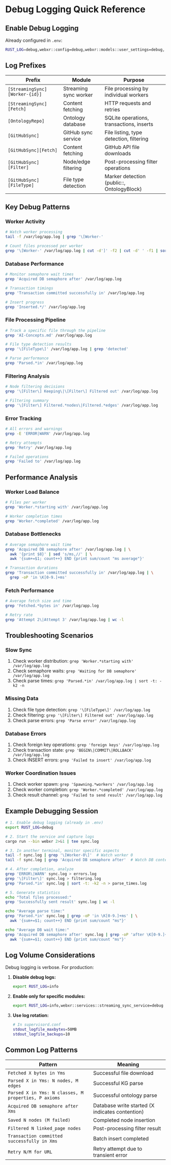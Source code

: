 # Debug Logging Quick Reference

## Enable Debug Logging

Already configured in `.env`:
```bash
RUST_LOG=debug,webxr::config=debug,webxr::models::user_settings=debug,...
```

## Log Prefixes

| Prefix | Module | Purpose |
|--------|--------|---------|
| `[StreamingSync][Worker-{id}]` | Streaming sync worker | File processing by individual workers |
| `[StreamingSync][Fetch]` | Content fetching | HTTP requests and retries |
| `[OntologyRepo]` | Ontology database | SQLite operations, transactions, inserts |
| `[GitHubSync]` | GitHub sync service | File listing, type detection, filtering |
| `[GitHubSync][Fetch]` | Content fetching | GitHub API file downloads |
| `[GitHubSync][Filter]` | Node/edge filtering | Post-processing filter operations |
| `[GitHubSync][FileType]` | File type detection | Marker detection (public::, OntologyBlock) |

## Key Debug Patterns

### Worker Activity
```bash
# Watch worker processing
tail -f /var/log/app.log | grep '\[Worker-'

# Count files processed per worker
grep '\[Worker-' /var/log/app.log | cut -d']' -f2 | cut -d' ' -f1 | sort | uniq -c
```

### Database Performance
```bash
# Monitor semaphore wait times
grep 'Acquired DB semaphore after' /var/log/app.log

# Transaction timings
grep 'Transaction committed successfully in' /var/log/app.log

# Insert progress
grep 'Inserted.*/' /var/log/app.log
```

### File Processing Pipeline
```bash
# Track a specific file through the pipeline
grep 'AI-Concepts.md' /var/log/app.log

# File type detection results
grep '\[FileType\]' /var/log/app.log | grep 'detected'

# Parse performance
grep 'Parsed.*in' /var/log/app.log
```

### Filtering Analysis
```bash
# Node filtering decisions
grep '\[Filter\] Keeping\|\[Filter\] Filtered out' /var/log/app.log

# Filtering summary
grep '\[Filter\] Filtered.*nodes\|Filtered.*edges' /var/log/app.log
```

### Error Tracking
```bash
# All errors and warnings
grep -E 'ERROR|WARN' /var/log/app.log

# Retry attempts
grep 'Retry' /var/log/app.log

# Failed operations
grep 'Failed to' /var/log/app.log
```

## Performance Analysis

### Worker Load Balance
```bash
# Files per worker
grep 'Worker.*starting with' /var/log/app.log

# Worker completion times
grep 'Worker.*completed' /var/log/app.log
```

### Database Bottlenecks
```bash
# Average semaphore wait time
grep 'Acquired DB semaphore after' /var/log/app.log | \
  awk '{print $8}' | sed 's/ms,//' | \
  awk '{sum+=$1; count++} END {print sum/count "ms average"}'

# Transaction durations
grep 'Transaction committed successfully in' /var/log/app.log | \
  grep -oP 'in \K[0-9.]+ms'
```

### Fetch Performance
```bash
# Average fetch size and time
grep 'Fetched.*bytes in' /var/log/app.log

# Retry rate
grep 'Attempt 2\|Attempt 3' /var/log/app.log | wc -l
```

## Troubleshooting Scenarios

### Slow Sync
1. Check worker distribution: `grep 'Worker.*starting with' /var/log/app.log`
2. Check semaphore waits: `grep 'Waiting for DB semaphore' /var/log/app.log`
3. Check parse times: `grep 'Parsed.*in' /var/log/app.log | sort -t: -k2 -n`

### Missing Data
1. Check file type detection: `grep '\[FileType\]' /var/log/app.log`
2. Check filtering: `grep '\[Filter\] Filtered out' /var/log/app.log`
3. Check parse errors: `grep 'Parse error' /var/log/app.log`

### Database Errors
1. Check foreign key operations: `grep 'foreign keys' /var/log/app.log`
2. Check transaction state: `grep 'BEGIN\|COMMIT\|ROLLBACK' /var/log/app.log`
3. Check INSERT errors: `grep 'Failed to insert' /var/log/app.log`

### Worker Coordination Issues
1. Check worker spawn: `grep 'Spawning.*workers' /var/log/app.log`
2. Check worker completion: `grep 'Worker.*completed' /var/log/app.log`
3. Check result channel: `grep 'Failed to send result' /var/log/app.log`

## Example Debugging Session

```bash
# 1. Enable debug logging (already in .env)
export RUST_LOG=debug

# 2. Start the service and capture logs
cargo run --bin webxr 2>&1 | tee sync.log

# 3. In another terminal, monitor specific aspects
tail -f sync.log | grep '\[Worker-0\]'  # Watch worker 0
tail -f sync.log | grep 'Acquired DB semaphore after'  # Watch DB contention

# 4. After completion, analyze
grep 'ERROR\|WARN' sync.log > errors.log
grep '\[Filter\]' sync.log > filtering.log
grep 'Parsed.*in' sync.log | sort -t: -k2 -n > parse_times.log

# 5. Generate statistics
echo "Total files processed:"
grep 'Successfully sent result' sync.log | wc -l

echo "Average parse time:"
grep 'Parsed.*in' sync.log | grep -oP 'in \K[0-9.]+ms' | \
  awk '{sum+=$1; count++} END {print sum/count "ms"}'

echo "Average DB wait time:"
grep 'Acquired DB semaphore after' sync.log | grep -oP 'after \K[0-9.]+ms' | \
  awk '{sum+=$1; count++} END {print sum/count "ms"}'
```

## Log Volume Considerations

Debug logging is verbose. For production:

1. **Disable debug logs:**
   ```bash
   export RUST_LOG=info
   ```

2. **Enable only for specific modules:**
   ```bash
   export RUST_LOG=info,webxr::services::streaming_sync_service=debug
   ```

3. **Use log rotation:**
   ```bash
   # In supervisord.conf
   stdout_logfile_maxbytes=50MB
   stdout_logfile_backups=10
   ```

## Common Log Patterns

| Pattern | Meaning |
|---------|---------|
| `Fetched X bytes in Yms` | Successful file download |
| `Parsed X in Yms: N nodes, M edges` | Successful KG parse |
| `Parsed X in Yms: N classes, M properties, P axioms` | Successful ontology parse |
| `Acquired DB semaphore after Xms` | Database write started (X indicates contention) |
| `Saved N nodes (M failed)` | Completed node insertion |
| `Filtered N linked_page nodes` | Post-processing filter result |
| `Transaction committed successfully in Xms` | Batch insert completed |
| `Retry N/M for URL` | Retry attempt due to transient error |
